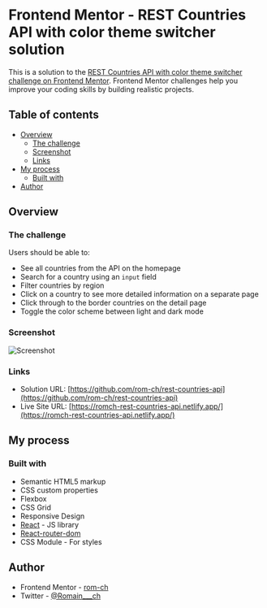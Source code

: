 # Frontend Mentor - REST Countries API with color theme switcher solution

This is a solution to the [REST Countries API with color theme switcher challenge on Frontend Mentor](https://www.frontendmentor.io/challenges/rest-countries-api-with-color-theme-switcher-5cacc469fec04111f7b848ca). Frontend Mentor challenges help you improve your coding skills by building realistic projects. 

## Table of contents

- [Overview](#overview)
  - [The challenge](#the-challenge)
  - [Screenshot](#screenshot)
  - [Links](#links)
- [My process](#my-process)
  - [Built with](#built-with)
- [Author](#author)

## Overview

### The challenge

Users should be able to:

- See all countries from the API on the homepage
- Search for a country using an `input` field
- Filter countries by region
- Click on a country to see more detailed information on a separate page
- Click through to the border countries on the detail page
- Toggle the color scheme between light and dark mode

### Screenshot

![Screenshot](/rest-countries-api.png)

### Links

- Solution URL: [https://github.com/rom-ch/rest-countries-api](https://github.com/rom-ch/rest-countries-api)
- Live Site URL: [https://romch-rest-countries-api.netlify.app/](https://romch-rest-countries-api.netlify.app/)

## My process

### Built with

- Semantic HTML5 markup
- CSS custom properties
- Flexbox
- CSS Grid
- Responsive Design
- [React](https://reactjs.org/) - JS library
- [React-router-dom](https://reactrouter.com)
- CSS Module - For styles

## Author

- Frontend Mentor - [rom-ch](https://www.frontendmentor.io/profile/rom-ch)
- Twitter - [@Romain___ch](https://x.com/Romain___ch)
